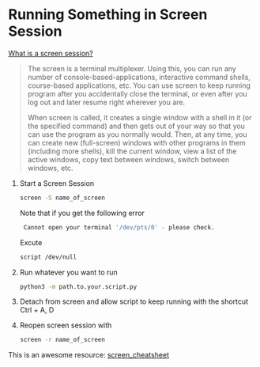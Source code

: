   
# Running Something in Screen Session

[What is a screen session?](https://linoxide.com/linux-command/15-examples-screen-command-linux-terminal/)
> The screen is a terminal multiplexer. Using this, you can run any number of console-based-applications, interactive command shells, course-based applications, etc. You can use screen to keep running program after you accidentally close the terminal, or even after you log out and later resume right wherever you are.
>
> When screen is called, it creates a single window with a shell in it (or the specified command) and then gets out of your way so that you can use the program as you normally would. Then, at any time, you can create new (full-screen) windows with other programs in them (including more shells), kill the current window, view a list of the active windows, copy text between windows, switch between windows, etc.

>


1. Start a Screen Session

   ```bash 
   screen -S name_of_screen 
   ```
   Note that if you get the following error
   ```bash
    Cannot open your terminal '/dev/pts/0' - please check.
   ```
   Excute
   ```bash
   script /dev/null
   ```

2. Run whatever you want to run

   ```bash
   python3 -m path.to.your.script.py
   ```

3. Detach from screen and allow script to keep running with the shortcut Ctrl + A, D

4. Reopen screen session with

   ```bash 
   screen -r name_of_screen
   ```
   
This is an awesome resource: [screen_cheatsheet](https://gist.github.com/jctosta/af918e1618682638aa82)